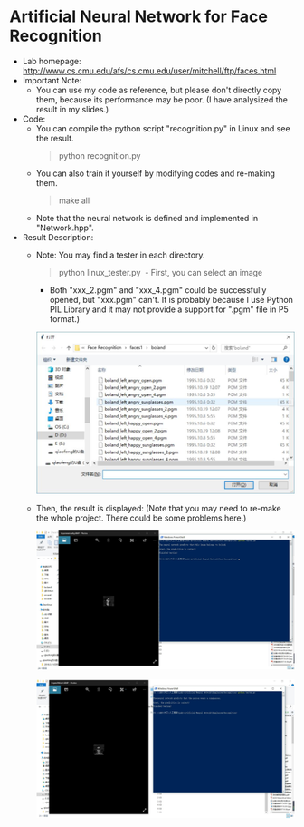 # Artificial Neural Network for Face Recognition
- Lab homepage: http://www.cs.cmu.edu/afs/cs.cmu.edu/user/mitchell/ftp/faces.html
- Important Note: 
  - You can use my code as reference, but please don't directly copy them, because its performance may be poor. (I have analysized the result in my slides.)  
- Code:
  - You can compile the python script "recognition.py" in Linux and see the result.
    > python recognition.py
  - You can also train it yourself by modifying codes and re-making them.
    > make all
  - Note that the neural network is defined and implemented in "Network.hpp".
- Result Description:
  - Note: You may find a tester in each directory.
    > python linux_tester.py
  - First, you can select an image
    - Both "xxx_2.pgm" and "xxx_4.pgm" could be successfully opened, but "xxx.pgm" can't. It is probably because I use Python PIL Library and it may not provide a support for ".pgm" file in P5 format.)
  
    ![image](https://github.com/qiaofengmarco/Artificial-Intelligence/raw/master/Lab1-Artificial%20Neural%20Network/Result%20Description/1.jpg)

  - Then, the result is displayed: (Note that you may need to re-make the whole project. There could be some problems here.)
  
    ![image](https://github.com/qiaofengmarco/Artificial-Intelligence/raw/master/Lab1-Artificial%20Neural%20Network/Result%20Description/2.jpg)

    ![image](https://github.com/qiaofengmarco/Artificial-Intelligence/raw/master/Lab1-Artificial%20Neural%20Network/Result%20Description/3.jpg)
